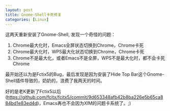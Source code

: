 ```yaml
---
layout: post
title: Gnome-Shell卡死修复
categories: [Linux]
---
```


这两天重新安装了Gnome-Shell, 发现一个奇怪的问题：
1. Chrome最大化时，Emacs全屏状态切换到Chrome，Chrome卡死
2. Chrome最大化时，WPS最大化状态切换到Chrome，Chrome卡死
3. Chrome不是最大化，或者Emacs不是全屏，WPS不是最大化时，都不会卡死Chrome

最开始还以为是Fctix5的Bug，最后发现是因为安装了Hide Top Bar这个Gnome-Shell插件导致的，奶奶的，浪费了我两天的时间。

好的是老K更新了Fctix5以后(https://github.com/fcitx/fcitx5/commit/9d653348afb42b8ba226e5b65ca884bd1e83ed4d)，Emacs再也不会因为XIM的问题卡系统了。;)
